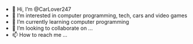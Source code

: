 - 👋 Hi, I’m @CarLover247
- 👀 I’m interested in computer programming, tech, cars and video games
- 🌱 I’m currently learning computer programming
- 💞️ I’m looking to collaborate on ...
- 📫 How to reach me ...

<!---
CarLover247/CarLover247 is a ✨ special ✨ repository because its `README.md` (this file) appears on your GitHub profile.
You can click the Preview link to take a look at your changes.
--->
